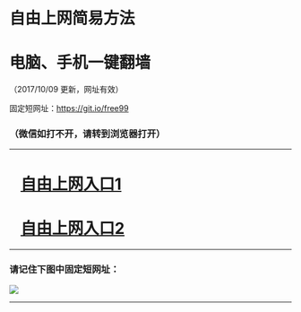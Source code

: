 ﻿# 自由上网简易方法

# 电脑、手机一键翻墙

（2017/10/09 更新，网址有效）

固定短网址：https://git.io/free99

### （微信如打不开，请转到浏览器打开）


***





# &nbsp;&nbsp; <a href="http://ft2943720785.fwq-tz-1001.info/fwqtz01.html?t=10090016130 " target="_blank">自由上网入口1</a>
# &nbsp;&nbsp; <a href="http://ft1807931180.fwq-tz-1002.info/fwqtz02.html?t=100900131117 " target="_blank">自由上网入口2</a>
***

### 请记住下图中固定短网址：

<img src="https://s3-us-west-2.amazonaws.com/fwq-1001/yjfq-20170905okok.png" /> 


***

